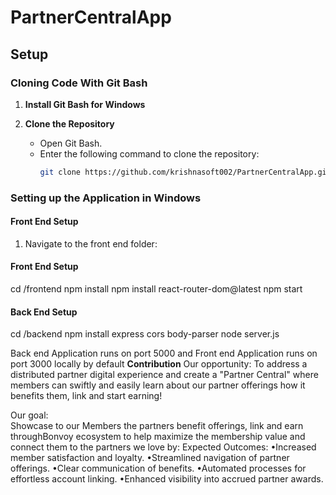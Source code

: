 # PartnerCentralApp

## Setup

### Cloning Code With Git Bash

1. **Install Git Bash for Windows**

2. **Clone the Repository**
   - Open Git Bash.
   - Enter the following command to clone the repository:
     ```sh
     git clone https://github.com/krishnasoft002/PartnerCentralApp.git
     ```

### Setting up the Application in Windows

#### Front End Setup

1. Navigate to the front end folder:
#### Front End Setup
cd /frontend
npm install
npm install react-router-dom@latest
npm start
 ####  Back End Setup
cd /backend
npm install express cors body-parser
node server.js

Back end Application runs on port 5000  and Front end Application runs on port 3000 locally by default
**Contribution**
Our opportunity:
To address a distributed partner digital experience and create a "Partner Central" where members can swiftly and easily learn about our partner offerings how it benefits them, link and start earning!
 
Our goal:  
Showcase to our Members the partners benefit offerings, link and earn throughBonvoy ecosystem to help maximize the membership value and connect them to the partners we love by:
Expected Outcomes:
•Increased member satisfaction and loyalty.
•Streamlined navigation of partner offerings.
•Clear communication of benefits.
•Automated processes for effortless account linking.
•Enhanced visibility into accrued partner awards.
